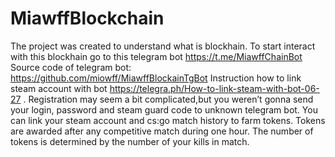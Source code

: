 # MiawffBlockchain
The project was created to understand what is blockhain.
To start interact with this blockhain go to this telegram bot https://t.me/MiawffChainBot Source code of telegram bot: https://github.com/miowff/MiawffBlockainTgBot
Instruction how to link steam account with bot https://telegra.ph/How-to-link-steam-with-bot-06-27 . Registration may seem a bit complicated,but you weren’t gonna send your login, password and steam guard code to unknown telegram bot.
You can link your steam account and cs:go match history to farm tokens. Tokens are awarded after any competitive match during one hour. The number of tokens is determined by the number of your kills in match.
